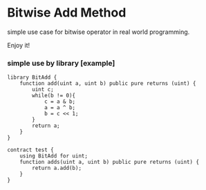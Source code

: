 # Bitwise Add Method

simple use case for bitwise operator in real world programming.

Enjoy it!

### simple use by library [example]
```solidity
library BitAdd {
    function add(uint a, uint b) public pure returns (uint) {
        uint c;
        while(b != 0){
            c = a & b;
            a = a ^ b;
            b = c << 1;
        }
        return a;
    }
}

contract test {
    using BitAdd for uint;
    function adds(uint a, uint b) public pure returns (uint) {
        return a.add(b);
    }
}
```
